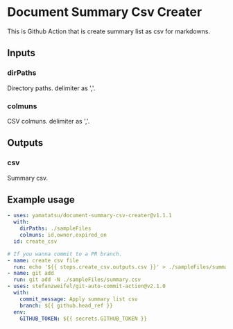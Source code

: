 # Document Summary Csv Creater

This is Github Action that is create summary list as csv for markdowns.

## Inputs

### dirPaths

Directory paths. delimiter as ','.

### colmuns

CSV colmuns. delimiter as ','.

## Outputs

### csv

Summary csv.

## Example usage

```yaml
- uses: yamatatsu/document-summary-csv-creater@v1.1.1
  with:
    dirPaths: ./sampleFiles
    colmuns: id,owner,expired_on
  id: create_csv

# If you wanna commit to a PR branch.
- name: create csv file
  run: echo '${{ steps.create_csv.outputs.csv }}' > ./sampleFiles/summary.csv
- name: git add
  run: git add -N ./sampleFiles/summary.csv
- uses: stefanzweifel/git-auto-commit-action@v2.1.0
  with:
    commit_message: Apply summary list csv
    branch: ${{ github.head_ref }}
  env:
    GITHUB_TOKEN: ${{ secrets.GITHUB_TOKEN }}
```
